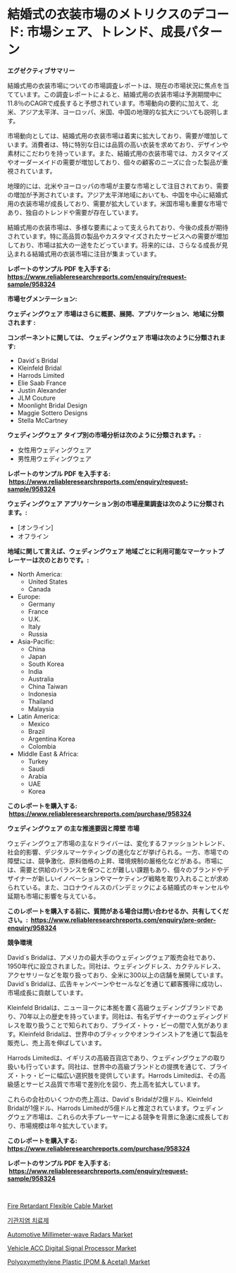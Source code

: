 <p><h1>結婚式の衣装市場のメトリクスのデコード: 市場シェア、トレンド、成長パターン</h1></p><p><strong>エグゼクティブサマリー</strong></p>
<p><p>結婚式用の衣装市場についての市場調査レポートは、現在の市場状況に焦点を当てています。この調査レポートによると、結婚式用の衣装市場は予測期間中に11.8％のCAGRで成長すると予想されています。市場動向の要約に加えて、北米、アジア太平洋、ヨーロッパ、米国、中国の地理的な拡大についても説明します。</p><p>市場動向としては、結婚式用の衣装市場は着実に拡大しており、需要が増加しています。消費者は、特に特別な日には品質の高い衣装を求めており、デザインや素材にこだわりを持っています。また、結婚式用の衣装市場では、カスタマイズやオーダーメイドの需要が増加しており、個々の顧客のニーズに合った製品が重視されています。</p><p>地理的には、北米やヨーロッパの市場が主要な市場として注目されており、需要の増加が予測されています。アジア太平洋地域においても、中国を中心に結婚式用の衣装市場が成長しており、需要が拡大しています。米国市場も重要な市場であり、独自のトレンドや需要が存在しています。</p><p>結婚式用の衣装市場は、多様な要素によって支えられており、今後の成長が期待されています。特に高品質の製品やカスタマイズされたサービスへの需要が増加しており、市場は拡大の一途をたどっています。将来的には、さらなる成長が見込まれる結婚式用の衣装市場に注目が集まっています。</p></p>
<p><strong>レポートのサンプル PDF を入手する: <a href="https://www.reliableresearchreports.com/enquiry/request-sample/958324">https://www.reliableresearchreports.com/enquiry/request-sample/958324</a></strong></p>
<p><strong>市場セグメンテーション:</strong></p>
<p><strong> ウェディングウェア 市場はさらに概要、展開、アプリケーション、地域に分類されます :</strong></p>
<p><strong>コンポーネントに関しては、 ウェディングウェア 市場は次のように分類されます: &nbsp;</strong></p>
<p><ul><li>David`s Bridal</li><li>Kleinfeld Bridal</li><li>Harrods Limited</li><li>Elie Saab France</li><li>Justin Alexander</li><li>JLM Couture</li><li>Moonlight Bridal Design</li><li>Maggie Sottero Designs</li><li>Stella McCartney</li></ul></p>
<p><strong> ウェディングウェア タイプ別の市場分析は次のように分類されます。:</strong></p>
<p><ul><li>女性用ウェディングウェア</li><li>男性用ウェディングウェア</li></ul></p>
<p><strong>レポートのサンプル PDF を入手する: &nbsp;<a href="https://www.reliableresearchreports.com/enquiry/request-sample/958324">https://www.reliableresearchreports.com/enquiry/request-sample/958324</a></strong></p>
<p><strong> ウェディングウェア アプリケーション別の市場産業調査は次のように分類されます。:</strong></p>
<p><ul><li>[オンライン]</li><li>オフライン</li></ul></p>
<p><strong>地域に関して言えば、ウェディングウェア 地域ごとに利用可能なマーケットプレーヤーは次のとおりです。:</strong></p>
<p><ul>
    <li>
        North America:
        <ul>
            <li>United States</li>
            <li>Canada</li>
        </ul>
    </li>
    <li>
        Europe:
        <ul>
            <li>Germany</li>
            <li>France</li>
            <li>U.K.</li>
            <li>Italy</li>
            <li>Russia</li>
        </ul>
    </li>
    <li>
        Asia-Pacific:
        <ul>
            <li>China</li>
            <li>Japan</li>
            <li>South Korea</li>
            <li>India</li>
            <li>Australia</li>
            <li>China Taiwan</li>
            <li>Indonesia</li>
            <li>Thailand</li>
            <li>Malaysia</li>
        </ul>
    </li>
    <li>
        Latin America:
        <ul>
            <li>Mexico</li>
            <li>Brazil</li>
            <li>Argentina Korea</li>
            <li>Colombia</li>
        </ul>
    </li>
    <li>
        Middle East & Africa:
        <ul>
            <li>Turkey</li>
            <li>Saudi</li>
            <li>Arabia</li>
            <li>UAE</li>
            <li>Korea</li>
        </ul>
    </li>
    </ul></p>
<p><strong>このレポートを購入する: &nbsp;<a href="https://www.reliableresearchreports.com/purchase/958324">https://www.reliableresearchreports.com/purchase/958324</a></strong></p>
<p><strong>ウェディングウェア の主な推進要因と障壁 市場</strong></p>
<p><p>ウェディングウェア市場の主なドライバーは、変化するファッショントレンド、社会的影響、デジタルマーケティングの進化などが挙げられる。一方、市場での障壁には、競争激化、原料価格の上昇、環境規制の厳格化などがある。市場には、需要と供給のバランスを保つことが難しい課題もあり、個々のブランドやデザイナーが新しいイノベーションやマーケティング戦略を取り入れることが求められている。また、コロナウイルスのパンデミックによる結婚式のキャンセルや延期も市場に影響を与えている。</p></p>
<p><strong>このレポートを購入する前に、質問がある場合は問い合わせるか、共有してください。:&nbsp; <a href="https://www.reliableresearchreports.com/enquiry/pre-order-enquiry/958324">https://www.reliableresearchreports.com/enquiry/pre-order-enquiry/958324</a></strong></p>
<p><strong>競争環境</strong></p>
<p><p>David`s Bridalは、アメリカの最大手のウェディングウェア販売会社であり、1950年代に設立されました。同社は、ウェディングドレス、カクテルドレス、アクセサリーなどを取り扱っており、全米に300以上の店舗を展開しています。David`s Bridalは、広告キャンペーンやセールなどを通じて顧客獲得に成功し、市場成長に貢献しています。</p><p>Kleinfeld Bridalは、ニューヨークに本拠を置く高級ウェディングブランドであり、70年以上の歴史を持っています。同社は、有名デザイナーのウェディングドレスを取り扱うことで知られており、ブライズ・トゥ・ビーの間で人気があります。Kleinfeld Bridalは、世界中のブティックやオンラインストアを通じて製品を販売し、売上高を伸ばしています。</p><p>Harrods Limitedは、イギリスの高級百貨店であり、ウェディングウェアの取り扱いも行っています。同社は、世界中の高級ブランドとの提携を通じて、ブライズ・トゥ・ビーに幅広い選択肢を提供しています。Harrods Limitedは、その高級感とサービス品質で市場で差別化を図り、売上高を拡大しています。</p><p>これらの会社のいくつかの売上高は、David`s Bridalが2億ドル、Kleinfeld Bridalが1億ドル、Harrods Limitedが5億ドルと推定されています。ウェディングウェア市場は、これらの大手プレーヤーによる競争を背景に急速に成長しており、市場規模は年々拡大しています。</p></p>
<p><strong>このレポートを購入する: &nbsp; <a href="https://www.reliableresearchreports.com/purchase/958324">https://www.reliableresearchreports.com/purchase/958324</a></strong></p>
<p><strong>レポートのサンプル PDF を入手する: &nbsp;<a href="https://www.reliableresearchreports.com/enquiry/request-sample/958324">https://www.reliableresearchreports.com/enquiry/request-sample/958324</a></strong><strong></strong></p>
<p>&nbsp;</p>
<p><p><a href="https://view.publitas.com/reportprime-1/decoding-the-fire-retardant-flexible-cable-market-a-deep-dive-into-the-latest-market-trends-market-segmentation-and-competitive-analysis/">Fire Retardant Flexible Cable Market</a></p><p><a href="https://medium.com/@hemantdesphyueqnd3dfnln68/%EA%B8%B0%EA%B4%80%EC%A7%80%EC%97%BC-%EC%B9%98%EB%A3%8C-%EC%95%BD-%EC%8B%9C%EC%9E%A5-%EC%8B%9C%EC%9E%A5-%EC%A0%90%EC%9C%A0%EC%9C%A8-%EC%8B%9C%EC%9E%A5-%EB%8F%99%ED%96%A5-%EB%B0%8F-%EB%AF%B8%EB%9E%98-%EC%84%B1%EC%9E%A5-%ED%83%90%EA%B5%AC-ea89834b22e5">기관지염 치료제</a></p><p><a href="https://fuschia-pecorino-a6d.notion.site/Global-Automotive-Millimeter-wave-Radars-Market-by-Types-Applications-and-Major-Players-with-Regi-d45b6cf39a104d72b523d288239dc623">Automotive Millimeter-wave Radars Market</a></p><p><a href="https://changeable-paste-463.notion.site/Insights-into-Vehicle-ACC-Digital-Signal-Processor-Market-Size-Analysing-Market-Share-Trends-and--82a1e990fd8e4d848dc1fb4454837fec">Vehicle ACC Digital Signal Processor Market</a></p><p><a href="https://view.publitas.com/reportprime-1/polyoxymethylene-plastic-pom-acetal-market-share-market-new-trends-analysis-report-by-type-by-application-by-end-use-by-region-and-segment-forecasts-2024-2031/">Polyoxymethylene Plastic (POM & Acetal) Market</a></p></p>